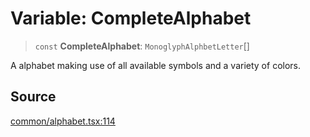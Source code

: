 # Variable: CompleteAlphabet

> `const` **CompleteAlphabet**: `MonoglyphAlphbetLetter`[]

A alphabet making use of all available symbols and a variety of colors.

## Source

[common/alphabet.tsx:114](https://github.com/riyavsinha/logomakerjs/blob/1a68b30ba77ebc4d7364dc66477b45820dec335d/src/common/alphabet.tsx#L114)
